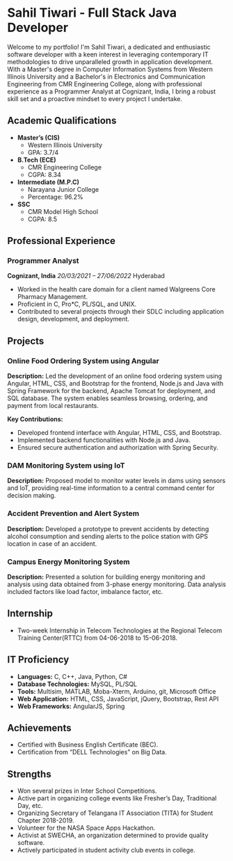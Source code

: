 # Sahil Tiwari - Full Stack Java Developer

Welcome to my portfolio! I'm Sahil Tiwari, a dedicated and enthusiastic software developer with a keen interest in leveraging contemporary IT methodologies to drive unparalleled growth in application development. With a Master's degree in Computer Information Systems from Western Illinois University and a Bachelor's in Electronics and Communication Engineering from CMR Engineering College, along with professional experience as a Programmer Analyst at Cognizant, India, I bring a robust skill set and a proactive mindset to every project I undertake.

## Academic Qualifications

- **Master’s (CIS)**
  - Western Illinois University
  - GPA: 3.7/4
- **B.Tech (ECE)**
  - CMR Engineering College
  - CGPA: 8.34
- **Intermediate (M.P.C)**
  - Narayana Junior College
  - Percentage: 96.2%
- **SSC**
  - CMR Model High School
  - CGPA: 8.5

## Professional Experience

### Programmer Analyst
**Cognizant, India**
*20/03/2021 – 27/06/2022*
Hyderabad

- Worked in the health care domain for a client named Walgreens Core Pharmacy Management.
- Proficient in C, Pro*C, PL/SQL, and UNIX.
- Contributed to several projects through their SDLC including application design, development, and deployment.

## Projects

### Online Food Ordering System using Angular
**Description:**
Led the development of an online food ordering system using Angular, HTML, CSS, and Bootstrap for the frontend, Node.js and Java with Spring Framework for the backend, Apache Tomcat for deployment, and SQL database. The system enables seamless browsing, ordering, and payment from local restaurants.

**Key Contributions:**
- Developed frontend interface with Angular, HTML, CSS, and Bootstrap.
- Implemented backend functionalities with Node.js and Java.
- Ensured secure authentication and authorization with Spring Security.

### DAM Monitoring System using IoT
**Description:**
Proposed model to monitor water levels in dams using sensors and IoT, providing real-time information to a central command center for decision making.

### Accident Prevention and Alert System
**Description:**
Developed a prototype to prevent accidents by detecting alcohol consumption and sending alerts to the police station with GPS location in case of an accident.

### Campus Energy Monitoring System
**Description:**
Presented a solution for building energy monitoring and analysis using data obtained from 3-phase energy monitoring. Data analysis included factors like load factor, imbalance factor, etc.

## Internship
- Two-week Internship in Telecom Technologies at the Regional Telecom Training Center(RTTC) from 04-06-2018 to 15-06-2018.

## IT Proficiency
- **Languages:** C, C++, Java, Python, C#
- **Database Technologies:** MySQL, PL/SQL
- **Tools:** Multisim, MATLAB, Moba-Xterm, Arduino, git, Microsoft Office
- **Web Application:** HTML, CSS, JavaScript, jQuery, Bootstrap, Rest API
- **Web Frameworks:** AngularJS, Spring

## Achievements
- Certified with Business English Certificate (BEC).
- Certification from “DELL Technologies” on Big Data.

## Strengths
- Won several prizes in Inter School Competitions.
- Active part in organizing college events like Fresher’s Day, Traditional Day, etc.
- Organizing Secretary of Telangana IT Association (TITA) for Student Chapter 2018-2019.
- Volunteer for the NASA Space Apps Hackathon.
- Activist at SWECHA, an organization determined to provide quality software.
- Actively participated in student activity club events in college.

